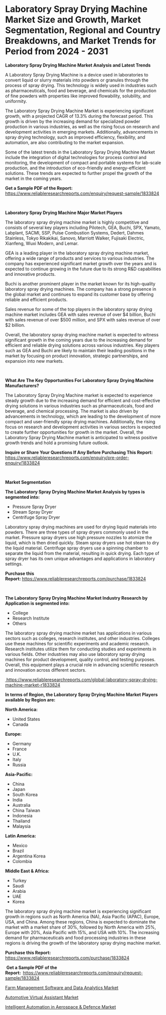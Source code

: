 <p><h1>Laboratory Spray Drying Machine Market Size and Growth, Market Segmentation, Regional and Country Breakdowns, and Market Trends for Period from 2024 -  2031</h1></p><p><strong>Laboratory Spray Drying Machine Market Analysis and Latest Trends</strong></p>
<p><p>A Laboratory Spray Drying Machine is a device used in laboratories to convert liquid or slurry materials into powders or granules through the process of spray drying. This technology is widely used in industries such as pharmaceuticals, food and beverage, and chemicals for the production of fine powders with properties like improved flowability, solubility, and uniformity.</p><p>The Laboratory Spray Drying Machine Market is experiencing significant growth, with a projected CAGR of 13.3% during the forecast period. This growth is driven by the increasing demand for specialized powder production in various industries, as well as the rising focus on research and development activities in emerging markets. Additionally, advancements in spray drying technology, such as improved efficiency, flexibility, and automation, are also contributing to the market expansion.</p><p>Some of the latest trends in the Laboratory Spray Drying Machine Market include the integration of digital technologies for process control and monitoring, the development of compact and portable systems for lab-scale production, and the introduction of eco-friendly and energy-efficient solutions. These trends are expected to further propel the growth of the market in the coming years.</p></p>
<p><strong>Get a Sample PDF of the Report:&nbsp;</strong> <a href="https://www.reliableresearchreports.com/enquiry/request-sample/1833824">https://www.reliableresearchreports.com/enquiry/request-sample/1833824</a></p>
<p>&nbsp;</p>
<p><strong>Laboratory Spray Drying Machine Major Market Players</strong></p>
<p><p>The laboratory spray drying machine market is highly competitive and consists of several key players including Pilotech, GEA, Buchi, SPX, Yamato, Labplant, SACMI, SSP, Pulse Combustion Systems, Dedert, Dahmes Stainless, Tokyo Rikakikai, Sanovo, Marriott Walker, Fujisaki Electric, Xianfeng, Wuxi Modern, and Lemar.</p><p>GEA is a leading player in the laboratory spray drying machine market, offering a wide range of products and services to various industries. The company has experienced significant market growth over the years and is expected to continue growing in the future due to its strong R&D capabilities and innovative products.</p><p>Buchi is another prominent player in the market known for its high-quality laboratory spray drying machines. The company has a strong presence in the global market and continues to expand its customer base by offering reliable and efficient products.</p><p>Sales revenue for some of the top players in the laboratory spray drying machine market includes GEA with sales revenue of over $4 billion, Buchi with sales revenue of over $500 million, and SPX with sales revenue of over $2 billion.</p><p>Overall, the laboratory spray drying machine market is expected to witness significant growth in the coming years due to the increasing demand for efficient and reliable drying solutions across various industries. Key players such as GEA and Buchi are likely to maintain their leading positions in the market by focusing on product innovation, strategic partnerships, and expansion into new markets.</p></p>
<p>&nbsp;</p>
<p><strong>What Are The Key Opportunities For Laboratory Spray Drying Machine Manufacturers?</strong></p>
<p><p>The Laboratory Spray Drying Machine market is expected to experience steady growth due to the increasing demand for efficient and cost-effective drying solutions in various industries such as pharmaceuticals, food and beverage, and chemical processing. The market is also driven by advancements in technology, which are leading to the development of more compact and user-friendly spray drying machines. Additionally, the rising focus on research and development activities in various sectors is expected to create further opportunities for growth in the market. Overall, the Laboratory Spray Drying Machine market is anticipated to witness positive growth trends and hold a promising future outlook.</p></p>
<p><strong>Inquire or Share Your Questions If Any Before Purchasing This Report:</strong> <a href="https://www.reliableresearchreports.com/enquiry/pre-order-enquiry/1833824">https://www.reliableresearchreports.com/enquiry/pre-order-enquiry/1833824</a></p>
<p>&nbsp;</p>
<p><strong>Market Segmentation</strong></p>
<p><strong>The Laboratory Spray Drying Machine Market Analysis by types is segmented into:</strong></p>
<p><ul><li>Pressure Spray Dryer</li><li>Stream Spray Dryer</li><li>Centrifuge Spray Dryer</li></ul></p>
<p><p>Laboratory spray drying machines are used for drying liquid materials into powders. There are three types of spray dryers commonly used in the market. Pressure spray dryers use high pressure nozzles to atomize the liquid, which is then dried quickly. Steam spray dryers use hot steam to dry the liquid material. Centrifuge spray dryers use a spinning chamber to separate the liquid from the material, resulting in quick drying. Each type of spray dryer has its own unique advantages and applications in laboratory settings.</p></p>
<p><strong>Purchase this Report:&nbsp;</strong><a href="https://www.reliableresearchreports.com/purchase/1833824">https://www.reliableresearchreports.com/purchase/1833824</a></p>
<p>&nbsp;</p>
<p><strong>The Laboratory Spray Drying Machine Market Industry Research by Application is segmented into:</strong></p>
<p><ul><li>College</li><li>Research Institute</li><li>Others</li></ul></p>
<p><p>The laboratory spray drying machine market has applications in various sectors such as colleges, research institutes, and other industries. Colleges use these machines for scientific experiments and academic research. Research institutes utilize them for conducting studies and experiments in various fields. Other industries may also use laboratory spray drying machines for product development, quality control, and testing purposes. Overall, this equipment plays a crucial role in advancing scientific research and innovation across different sectors.</p></p>
<p><a href="https://www.reliableresearchreports.com/global-laboratory-spray-drying-machine-market-r1833824">&nbsp;https://www.reliableresearchreports.com/global-laboratory-spray-drying-machine-market-r1833824</a></p>
<p><strong>In terms of Region, the Laboratory Spray Drying Machine Market Players available by Region are:</strong></p>
<p>
    <p> <strong> North America: </strong>
        <ul>
            <li>United States</li>
            <li>Canada</li>
        </ul>
        </p> 
    <p> <strong> Europe: </strong>
        <ul>
            <li>Germany</li>
            <li>France</li>
            <li>U.K.</li>
            <li>Italy</li>
            <li>Russia</li>
        </ul>
        </p> 
    <p> <strong> Asia-Pacific: </strong>
        <ul>
            <li>China</li>
            <li>Japan</li>
            <li>South Korea</li>
            <li>India</li>
            <li>Australia</li>
            <li>China Taiwan</li>
            <li>Indonesia</li>
            <li>Thailand</li>
            <li>Malaysia</li>
        </ul>
        </p> 
    <p> <strong> Latin America: </strong>
        <ul>
            <li>Mexico</li>
            <li>Brazil</li>
            <li>Argentina Korea</li>
            <li>Colombia</li>
        </ul>
        </p> 
    <p> <strong> Middle East & Africa: </strong>
        <ul>
            <li>Turkey</li>
            <li>Saudi</li>
            <li>Arabia</li>
            <li>UAE</li>
            <li>Korea</li>
        </ul>
    </p>
    </p>
<p><p>The laboratory spray drying machine market is experiencing significant growth in regions such as North America (NA), Asia Pacific (APAC), Europe, USA, and China. Among these regions, China is expected to dominate the market with a market share of 30%, followed by North America with 25%, Europe with 20%, Asia Pacific with 15%, and USA with 10%. The increasing demand for pharmaceuticals and food processing industries in these regions is driving the growth of the laboratory spray drying machine market.</p></p>
<p><strong>Purchase this Report: </strong><a href="https://www.reliableresearchreports.com/purchase/1833824">https://www.reliableresearchreports.com/purchase/1833824</a></p>
<p>&nbsp;<strong>Get a Sample PDF of the Report:&nbsp;&nbsp;</strong><a href="https://www.reliableresearchreports.com/enquiry/request-sample/1833824">https://www.reliableresearchreports.com/enquiry/request-sample/1833824</a></p>
<p><strong></strong></p>
<p><p><a href="https://www.linkedin.com/pulse/farm-management-software-data-analytics-market-key-successful-cfy0e">Farm Management Software and Data Analytics Market</a></p><p><a href="https://www.linkedin.com/pulse/automotive-virtual-assistant-market-analysis-its-cagr-segmentation-mpgle">Automotive Virtual Assistant Market</a></p><p><a href="https://www.linkedin.com/pulse/intelligent-automation-aerospace-amp-defence-market-size-reveals-eyale">Intelligent Automation in Aerospace & Defence Market</a></p></p>